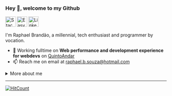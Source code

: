 ### Hey 👋, welcome to my Github

<p>
  <a href="https://pt.stackoverflow.com/users/63731/raphaelbs"><img alt="Stack overflow" src="https://image.flaticon.com/icons/png/32/2111/2111628.png" height="32" /></a>
  <a href="https://easyeda.com/Raphael%20Brand%C3%A3o"><img alt="Easy EDA" src="https://dl1.cbsistatic.com/i/2018/11/27/9e608a98-df3f-4569-9e7e-68046e695043/772cb94a456105d881b79434e7e3ceb3/imgingest-95134993983500763.png" height="32" /></a>
  <a href="https://www.linkedin.com/in/raphaelbs/"><img alt="Linkedin" src="https://www.iconarchive.com/download/i82926/limav/flat-gradient-social/Linkedin.ico" height="32" /></a>
</p>

I'm Raphael Brandão, a millennial, tech enthusiast and programmer by vocation.

- 🔭 Working fulltime on **Web performance and development experience for webdevs** on [QuintoAndar](https://carreiras.quintoandar.com.br/)
- 📫 Reach me on email at [raphael.b.souza@hotmail.com](mailto:raphael.b.souza@hotmail.com)

<details>
  <summary>More about me</summary>

  <ul>
  <li>I love messing around with hardware</li>
  <li><img src="https://lh3.googleusercontent.com/6jAZgFk_2QJ-fWopUqGIdaHwrYNG26JaWPGze8AXUmbe4iwtvVNwJm5yarno5fmcpL4cODeLEPxVSBwAlMSvliQmyL8F6EjhJ96SYkRVLSYNPtDWdtHdarsnYdUxWXkyIukeYk6HdD_sKnzat5G-SyTd6qg1GmsFb6aDiGpugJ-gk5p6QdupP92OJqMzfw9F6M3O4o4cg3L0duzv4zb05bPFekSd4QIW64qVbyT5b_ogmmv_hQNJhh0w36nEvGmThpnowHXWLxKo-YLoUULU0Agg6_ism_ZbfSEI5lAMldSTpYGSoe_2VhbbhHU7cl3BlFGCGe-xDTkMhqKZ0pDxhS8Z7P5K4ODHYO0ekUZUmzg3JugL_fxlnw2LsEY_WbPXExVXh7f2b33TCgoyr5FnBY40cGGbyF0b1NLFoxW9Ic0AHLS4mo0ZbGppdwbb48TXU3jQWXxMhnTG6PMfBElTdlkVy_JrgWcye1NQz2cVBAL63gGLtZETYLji8ed5hB-pSgApAoXgmew8nm_z9aLMNPDDtBif4SX5R_qsyamTZlfF7TxYzOpQ41GxkArC1RONt9d_I5tzW0l1imYXoTHzdu0yOkwu8-rwSe4oaCowM9BlDF10aXsjddOKFmPVx-Is1mmAq10p_qZ5T_3ah6Zms7SW_t11fa23F1Iq3qNOjQbQHjPQM8aIbcNCCnUJsQ=w703-h937-no?authuser=0" alt="My 3D printer" height="24px" /> I do own a 3D printer (that I built and rebuild several times by now)
  </li>
  <li><img src="https://lh3.googleusercontent.com/KcuEw2_P9BYNtlcXqjAEiehoxl70akBJm87ZDw_zbrJYPM3EePMKpWKXmLmI1HJ5bWzUPuP-M8AtrfXAKS13WGD3Lyj7CU_p3dlfc0K3xCiDXjsi0bgwPhLYd5S6DUElJni-HnyY22rU7H9yHghauWQoCQSHIJnqEQmouSiCiw8Wcei7j8mpOZ00VHhS7AOEMW0NGrxBS5KKwnjOSEB6mwGUOoJuYBDf6LD0e83hCKu9MXKDxbm40OQKRJ1yjRX2qmuYukZwYF4AkPbDCQMpF1Nenhqxi0TtWjjnMCkdxQIFDOkbqnkkf0OpjyHdUdvZoXmRfT0w2Ke7tgThjYe38LlahQqGHAj163YNeim3ijTmFYz4jb6obrf1-_uKUdFHwCkq0E04qauoNlkX_o_RhdP7mUeDFpw0GyMUk4orAnVTKxwj1ihJQRGZxZtda10ZRBHISBRuIwSrqq9otytEbp_-5GdJRuVb_DoFQy6q00cmLW9hBLiVZ1Q1T2_RbtE6TjQWuOQv_bekI8w-ACJTiJW6XPwxjjCo6OHMwPCp-LNfi55TAWZzfdcALweyLD2HF147EW6vE4_DRJJDKIUY5PpQeXQTzRtYRVKdQMOFTh1fD71X3lDWsIBz0uq9mlg4Z3aymA2bDqmpgVGBqwpSe7WACy2NKKNj8lnEOvJW6kREEL5UF6dh3Tq8WCJcHQ=w1250-h937-no?authuser=0" alt="My mini CNC" height="24px" /> I also have made a toy CNC
  </li>
</ul>

<h4>My Github stats</h4>

![Github stats](https://github-readme-stats.vercel.app/api?username=raphaelbs&show_icons=true)

</details>

___

[![HitCount](http://hits.dwyl.com/raphaelbs/raphaelbs.svg)](http://hits.dwyl.com/raphaelbs/raphaelbs)
